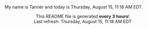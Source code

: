 My name is Tanner and today is Thursday, August 15, 11:18 AM EDT.

<p align="center">This <i>README</i> file is generated <b>every 3 hours</b>!</br>Last refresh: Thursday, August 15, 11:18 AM EDT<br /></p>
